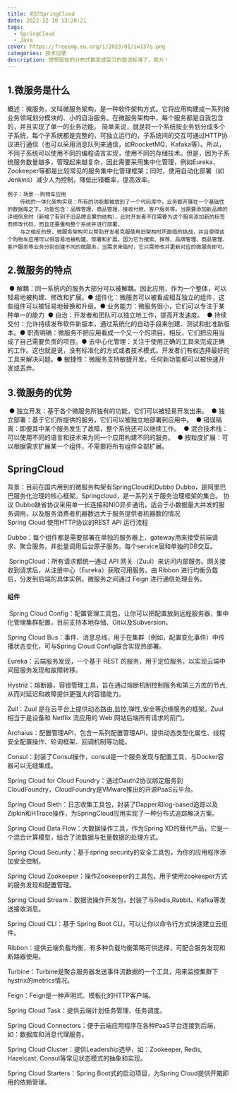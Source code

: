 ```yaml
---
title: 初识SpringCloud
date: 2022-12-10 13:20:21
tags:
  - SpringCloud
  - Java
cover: https://freeimg.eu.org/i/2023/01/iw137q.png
categories: 技术记录
description: 想想现在的分布式都变成实习的面试标准了，努力！
---
```




## 1.微服务是什么

​	概述：微服务，又叫微服务架构，是一种软件架构方式。它将应用构建成一系列按业务领域划分模块的、小的自治服务。
​	在微服务架构中，每个服务都是自我包含的，并且实现了单一的业务功能。
​	简单来说，就是将一个系统按业务划分成多个子系统，每个子系统都是完整的，可独立运行的，子系统间的交互可通过HTTP协议进行通信（也可以采用消息队列来通信，如RoocketMQ，Kafaka等）。
​	所以，不同子系统可以使用不同的编程语言实现，使用不同的存储技术。但是，因为子系统服务数量越多，管理起来越复杂，因此需要采用集中化管理，例如Eureka，Zookeeper等都是比较常见的服务集中化管理框架；同时，使用自动化部署（如Jenkins）减少人为控制，降低出错概率，提高效率。
​	

	例子：场景--购物车应用
		传统的一体化架构实现：所有的功能都被放到了一个代码库中，业务都开展在一个基础性的数据库之下，功能包含：品牌管理，商品管理，接收付款、客户服务等。当需要添加新品牌的详细信息时（新增了有别于旧品牌设置的结构），此时开发者不仅需要为这个服务添加新的标签而修改代码，而且还要重构整个系统并进行部署。
		与之相反的是，微服务架构可以帮助开发者克服使用旧架构时所面临的挑战，并且使得这个购物车应用可以很容易地被构建、部署和扩展。因为它为搜索、推荐、品牌管理、商品管理、客户服务等业务分别创建不同的微服务，当需求来临时，它只需修改并更新对应的微服务即可。

## 2.微服务的特点

​	● 解耦：同一系统内的服务大部分可以被解耦。因此应用，作为一个整体，可以轻易地被构建、修改和扩展。
​	● 组件化：微服务可以被看成相互独立的组件，这些组件可以被轻易地替换和升级。
​	● 业务能力：微服务很小，它们可以专注于某种单一的能力
​	● 自治：开发者和团队可以独立地工作，提高开发速度。
​	● 持续交付：允许持续发布软件新版本，通过系统化的自动手段来创建、测试和批准新版本。
​	● 职责明确：微服务不把应用看成一个又一个的项目。相反，它们把应用当成了自己需要负责的项目。
​	● 去中心化管理：关注于使用正确的工具来完成正确的工作。这也就是说，没有标准化的方式或者技术模式。开发者们有权选择最好的工具来解决问题。
​	● 敏捷性：微服务支持敏捷开发。任何新功能都可以被快速开发或丢弃。

## 3.微服务的优势

​	● 独立开发：基于各个微服务所独有的功能，它们可以被轻易开发出来。
​	● 独立部署：基于它们所提供的服务，它们可以被独立地部署到应用中。
​	● 错误隔离：即便其中某个服务发生了故障，整个系统还可以继续工作。
​	● 混合技术栈：可以使用不同的语言和技术来为同一个应用构建不同的服务。
​	● 按粒度扩展：可以根据需求扩展某一个组件，不需要将所有组件全部扩展。

## SpringCloud

背景：目前在国内用到的微服务构架有SpringCloud和Dubbo
	Dubbo，是阿里巴巴服务化治理的核心框架。Springcloud，是一系列关于服务治理框架的集合。
协议
	Dubbo缺省协议采用单一长连接和NIO异步通讯，适合于小数据量大并发的服务调用，以及服务消费者机器数远大于服务提供者机器数的情况	
	Spring Cloud 使用HTTP协议的REST API
运行流程

​	Dubbo：每个组件都是需要部署在单独的服务器上，gateway用来接受前端请求、聚合服务，并批量调用后台原子服务。每个service层和单独的DB交互。

​	SpringCloud：所有请求都统一通过 API 网关（Zuul）来访问内部服务。网关接收到请求后，从注册中心（Eureka）获取可用服务。由 Ribbon 进行均衡负载后，分发到后端的具体实例。微服务之间通过 Feign 进行通信处理业务。



#### 组件

​	Spring Cloud Config：配置管理工具包，让你可以把配置放到远程服务器，集中化管理集群配置，目前支持本地存储、Git以及Subversion。


Spring Cloud Bus：事件、消息总线，用于在集群（例如，配置变化事件）中传播状态变化，可与Spring Cloud Config联合实现热部署。

Eureka：云端服务发现，一个基于 REST 的服务，用于定位服务，以实现云端中间层服务发现和故障转移。

Hystriz：熔断器，容错管理工具，旨在通过熔断机制控制服务和第三方库的节点,从而对延迟和故障提供更强大的容错能力。

Zull：Zuul 是在云平台上提供动态路由,监控,弹性,安全等边缘服务的框架。Zuul 相当于是设备和 Netflix 流应用的 Web 网站后端所有请求的前门。

Archaius：配置管理API，包含一系列配置管理API，提供动态类型化属性、线程安全配置操作、轮询框架、回调机制等功能。

Consul：封装了Consul操作，consul是一个服务发现与配置工具，与Docker容器可以无缝集成。

Spring Cloud for Cloud Foundry：通过Oauth2协议绑定服务到CloudFoundry，CloudFoundry是VMware推出的开源PaaS云平台。

Spring Cloud Sleth：日志收集工具包，封装了Dapper和log-based追踪以及Zipkin和HTrace操作，为SpringCloud应用实现了一种分布式追踪解决方案。

Spring Cloud Data Flow：大数据操作工具，作为Spring XD的替代产品，它是一个混合计算模型，结合了流数据与批量数据的处理方式。

Spring Cloud Security：基于spring security的安全工具包，为你的应用程序添加安全控制。

Spring Cloud Zookeeper：操作Zookeeper的工具包，用于使用zookeeper方式的服务发现和配置管理。

Spring Cloud Stream：数据流操作开发包，封装了与Redis,Rabbit、Kafka等发送接收消息。

Spring Cloud CLI：基于 Spring Boot CLI，可以让你以命令行方式快速建立云组件。

Ribbon：提供云端负载均衡，有多种负载均衡策略可供选择，可配合服务发现和断路器使用。

Turbine：Turbine是聚合服务器发送事件流数据的一个工具，用来监控集群下hystrix的metrics情况。

Feign：Feign是一种声明式、模板化的HTTP客户端。

Spring Cloud Task：提供云端计划任务管理、任务调度。

Spring Cloud Connectors：便于云端应用程序在各种PaaS平台连接到后端，如：数据库和消息代理服务。

Spring Cloud Cluster：提供Leadership选举，如：Zookeeper, Redis, Hazelcast, Consul等常见状态模式的抽象和实现。

Spring Cloud Starters：Spring Boot式的启动项目，为Spring Cloud提供开箱即用的依赖管理。
